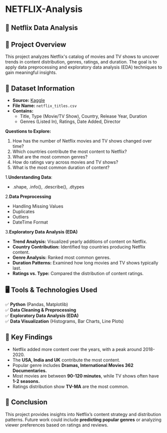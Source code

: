 # NETFLIX-Analysis

## 📌 Netflix Data Analysis

## 📖 Project Overview
This project analyzes Netflix's catalog of movies and TV shows to uncover trends in content distribution, genres, ratings, and duration. The goal is to apply data preprocessing and exploratory data analysis (EDA) techniques to gain meaningful insights.

## 📂 Dataset Information
- **Source:** [Kaggle](https://www.kaggle.com/datasets/shivamb/netflix-shows)
- **File Name:** `netflix_titles.csv`
- **Contains:**
  - Title, Type (Movie/TV Show), Country, Release Year, Duration
  - Genres (Listed In), Ratings, Date Added, Director

**Questions to Explore:**
1. How has the number of Netflix movies and TV shows changed over time?
2. Which countries contribute the most content to Netflix?
3. What are the most common genres?
4. How do ratings vary across movies and TV shows?
5. What is the most common duration of content?


1.**Understanding Data**:
- .shape, .info(), .describe(), .dtypes

2.**Data Preprocessing**
- Handling Missing Values
- Duplicates
- Outliers
- DateTime Format

3.**Exploratory Data Analysis (EDA)**
- **Trend Analysis:** Visualized yearly additions of content on Netflix.
- **Country Contribution:** Identified top countries producing Netflix content.
- **Genre Analysis:** Ranked most common genres.
- **Duration Patterns:** Examined how long movies and TV shows typically last.
- **Ratings vs. Type:** Compared the distribution of content ratings.

## 🖥️ Tools & Technologies Used
✅ **Python** (Pandas, Matplotlib)  
✅ **Data Cleaning & Preprocessing**  
✅ **Exploratory Data Analysis (EDA)**  
✅ **Data Visualization** (Histograms, Bar Charts, Line Plots)

## 📌 Key Findings
- Netflix added more content over the years, with a peak around 2018-2020.
- The **USA, India and UK** contribute the most content.
- Popular genre includes **Dramas, International Movies 362 Documentaries.**
- Most movies are between **90-120 minutes**, while TV shows often have **1-2 seasons.**
- Ratings distribution show **TV-MA** are the most common.

## 🚀 Conclusion
This project provides insights into Netflix’s content strategy and distribution patterns. Future work could include **predicting popular genres** or analyzing viewer preferences based on ratings and reviews.



